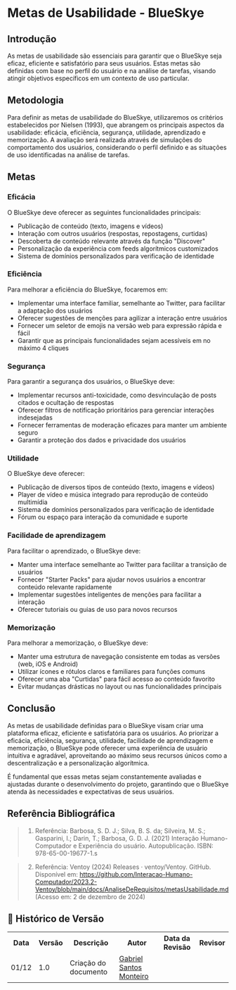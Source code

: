 # Metas de Usabilidade - BlueSkye

## Introdução

As metas de usabilidade são essenciais para garantir que o BlueSkye seja eficaz, eficiente e satisfatório para seus usuários. Estas metas são definidas com base no perfil do usuário e na análise de tarefas, visando atingir objetivos específicos em um contexto de uso particular.

## Metodologia

Para definir as metas de usabilidade do BlueSkye, utilizaremos os critérios estabelecidos por Nielsen (1993), que abrangem os principais aspectos da usabilidade: eficácia, eficiência, segurança, utilidade, aprendizado e memorização. A avaliação será realizada através de simulações do comportamento dos usuários, considerando o perfil definido e as situações de uso identificadas na análise de tarefas.

## Metas

### Eficácia

O BlueSkye deve oferecer as seguintes funcionalidades principais:

- Publicação de conteúdo (texto, imagens e vídeos)
- Interação com outros usuários (respostas, repostagens, curtidas)
- Descoberta de conteúdo relevante através da função "Discover"
- Personalização da experiência com feeds algorítmicos customizados
- Sistema de domínios personalizados para verificação de identidade

### Eficiência

Para melhorar a eficiência do BlueSkye, focaremos em:

- Implementar uma interface familiar, semelhante ao Twitter, para facilitar a adaptação dos usuários
- Oferecer sugestões de menções para agilizar a interação entre usuários
- Fornecer um seletor de emojis na versão web para expressão rápida e fácil
- Garantir que as principais funcionalidades sejam acessíveis em no máximo 4 cliques

### Segurança

Para garantir a segurança dos usuários, o BlueSkye deve:

- Implementar recursos anti-toxicidade, como desvinculação de posts citados e ocultação de respostas
- Oferecer filtros de notificação prioritários para gerenciar interações indesejadas
- Fornecer ferramentas de moderação eficazes para manter um ambiente seguro
- Garantir a proteção dos dados e privacidade dos usuários

### Utilidade

O BlueSkye deve oferecer:

- Publicação de diversos tipos de conteúdo (texto, imagens e vídeos)
- Player de vídeo e música integrado para reprodução de conteúdo multimídia
- Sistema de domínios personalizados para verificação de identidade
- Fórum ou espaço para interação da comunidade e suporte

### Facilidade de aprendizagem

Para facilitar o aprendizado, o BlueSkye deve:

- Manter uma interface semelhante ao Twitter para facilitar a transição de usuários
- Fornecer "Starter Packs" para ajudar novos usuários a encontrar conteúdo relevante rapidamente
- Implementar sugestões inteligentes de menções para facilitar a interação
- Oferecer tutoriais ou guias de uso para novos recursos

### Memorização

Para melhorar a memorização, o BlueSkye deve:

- Manter uma estrutura de navegação consistente em todas as versões (web, iOS e Android)
- Utilizar ícones e rótulos claros e familiares para funções comuns
- Oferecer uma aba "Curtidas" para fácil acesso ao conteúdo favorito
- Evitar mudanças drásticas no layout ou nas funcionalidades principais

## Conclusão

As metas de usabilidade definidas para o BlueSkye visam criar uma plataforma eficaz, eficiente e satisfatória para os usuários. Ao priorizar a eficácia, eficiência, segurança, utilidade, facilidade de aprendizagem e memorização, o BlueSkye pode oferecer uma experiência de usuário intuitiva e agradável, aproveitando ao máximo seus recursos únicos como a descentralização e a personalização algorítmica.

É fundamental que essas metas sejam constantemente avaliadas e ajustadas durante o desenvolvimento do projeto, garantindo que o BlueSkye atenda às necessidades e expectativas de seus usuários.

## Referência Bibliográfica

> 1. <a name="1"></a>Referência: Barbosa, S. D. J.; Silva, B. S. da; Silveira, M. S.; Gasparini, I.; Darin, T.; Barbosa, G. D. J. (2021) Interação Humano-Computador e Experiência do usuário.
Autopublicação. ISBN: 978-65-00-19677-1.s

> 2. <a name="2"></a>Referência: Ventoy (2024) Releases · ventoy/Ventoy. GitHub. Disponível em: https://github.com/Interacao-Humano-Computador/2023.2-Ventoy/blob/main/docs/AnaliseDeRequisitos/metasUsabilidade.md (Acesso em: 2 de dezembro de 2024)


## :round_pushpin: Histórico de Versão 

<div align="center">
    <table>
        <tr>
            <th>Data</th>
            <th>Versão</th>
            <th>Descrição</th>
            <th>Autor</th>
            <th>Data da Revisão</th>
            <th>Revisor</th>
        </tr>
        <tr>
            <td>01/12</td>
            <td>1.0</td>
            <td>Criação do documento</td>
            <td><a href="https://github.com/GabrielSMonteiro">Gabriel Santos Monteiro</a></td>
            <td></td>
            <td><a href=></a></td>
        </tr>
    </table>
</div>